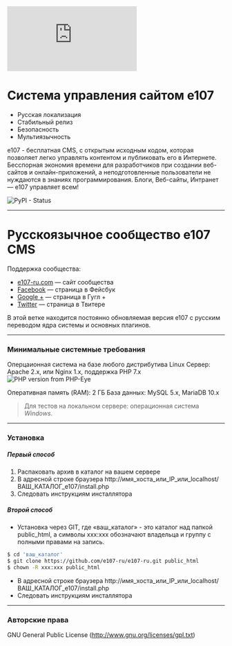 [![N|Solid](https://e107-ru.com/thumb.php?src=e_MEDIA_IMAGE%2F2018-04%2Flogo2.png&w=0&h=150)](https://e107-ru.com)

# Система управления сайтом e107

- Русская локализация
- Стабильный релиз
- Безопасность
- Мультиязычность

e107 - бесплатная CMS, с открытым исходным кодом, которая позволяет легко управлять контентом и публиковать его в Интернете. Бесспорная экономия времени для разработчиков при создании веб-сайтов и онлайн-приложений, а неподготовленные пользователи не нуждаются в знаниях программирования. Блоги, Веб-сайты, Интранет — e107 управляет всем!

![PyPI - Status](https://img.shields.io/pypi/status/Django.svg)

----

# Русскоязычное сообщество e107 CMS

Поддержка сообщества:
- [e107-ru.com](https://e107-ru.com) — сайт сообщества
- [Facebook](https://www.facebook.com/russian.e107) — страница в Фейсбук
- [Google +](https://plus.google.com/communities/116628062463169558127) — страница в Гугл +
- [Twitter](https://twitter.com/e107_ru) — страница в Твитере

В этой ветке находится постоянно обновляемая версия e107 с русским переводом ядра системы и основных плагинов.

----
### Минимальные системные требования
Оперцаионная система на базе любого дистрибутива Linux
Сервер: Apache 2.x, или Nginx 1.x, поддержка PHP 7.x ![PHP version from PHP-Eye](https://img.shields.io/php-eye/symfony/symfony.svg)

Оперативная память (RAM): 2 ГБ
База данных: MySQL 5.x, MariaDB 10.x

> Для тестов на локальном сервере: операционная система *Windows*.
 
----
### Установка

##### Первый способ
1. Распаковать архив в каталог на вашем сервере
2. В адресной строке браузера http://имя_хоста_или_IP_или_localhost/ВАШ_КАТАЛОГ_е107/install.php   
3. Следовать инструкциям инсталлятора

##### Второй способ
- Установка через GIT, где «ваш_каталог» - это каталог над папкой public_html, а символы xxx:xxx обозначают владельца и группу с полными правами на запись.
```sh
$ cd 'ваш_каталог'
$ git clone https://github.com/e107-ru/e107-ru.git public_html	
$ chown -R xxx:xxx public_html
```
- В адресной строке браузера http://имя_хоста_или_IP_или_localhost/ВАШ_КАТАЛОГ_е107/install.php 
- Следовать инструкциям инсталлятора
----

### Авторские права
GNU General Public License (http://www.gnu.org/licenses/gpl.txt)
